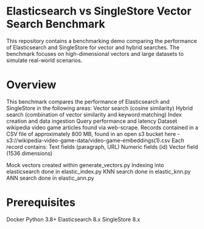 # Elasticsearch vs SingleStore Vector Search Benchmark
This repository contains a benchmarking demo comparing the performance of Elasticsearch and SingleStore for vector and hybrid searches. The benchmark focuses on high-dimensional vectors and large datasets to simulate real-world scenarios.
# Overview
This benchmark compares the performance of Elasticsearch and SingleStore in the following areas:
Vector search (cosine similarity)
Hybrid search (combination of vector similarity and keyword matching)
Index creation and data ingestion
Query performance and latency
Dataset
wikipedia video game articles found via web-scrape. 
Records contained in a CSV file of approximately 800 MB, found in an open s3 bucket here - s3://wikipedia-video-game-data/video-game-embeddings(1).csv
Each record contains:
Text fields (paragraph, URL)
Numeric fields (id)
Vector field (1536 dimensions)

Mock vectors created within generate_vectors.py
Indexing into elasticsearch done in elastic_index.py
KNN search done in elastic_knn.py
ANN search done in elastic_ann.py

# Prerequisites
Docker
Python 3.8+
Elasticsearch 8.x
SingleStore 8.x
